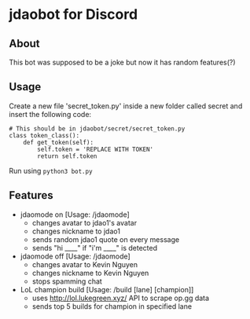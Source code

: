 # jdaobot for Discord
## About ##
This bot was supposed to be a joke but now it has random features(?)

## Usage ##
Create a new file 'secret_token.py' inside a new folder called secret and insert the following code:
```
# This should be in jdaobot/secret/secret_token.py
class token_class():
    def get_token(self):
        self.token = 'REPLACE WITH TOKEN'
        return self.token
```

Run using 
``` python3 bot.py ```

## Features ##
  - jdaomode on [Usage: /jdaomode]
      - changes avatar to jdao1's avatar
      - changes nickname to jdao1
      - sends random jdao1 quote on every message
      - sends "hi ____" if "i'm ____" is detected
  - jdaomode off [Usage: /jdaomode]
      - changes avatar to Kevin Nguyen
      - changes nickname to Kevin Nguyen
      - stops spamming chat
  - LoL champion build [Usage: /build [lane] [champion]]
      - uses http://lol.lukegreen.xyz/ API to scrape op.gg data
      - sends top 5 builds for champion in specified lane
